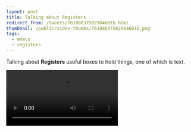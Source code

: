 ```yaml
---
layout: post
title: Talking about Registers
redirect_from: /tweets/761088375029846016.html
thumbnail: /public/video-thumbs/761088375029846016.png
tags:
  - emacs
  - registers
---
```


Talking about **Registers** useful boxes to hold things, one of which is text.

<video controls autoplay loop>
  <source src="/public/videos/761088375029846016.mp4" type="video/mp4">
    Sorry your browser does not support the video tag, maybe time to upgrade?
</video>
